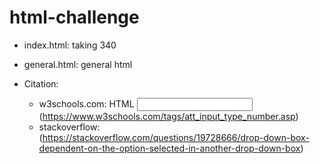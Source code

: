 # html-challenge

- index.html: taking 340
- general.html: general html

- Citation: 
  - w3schools.com: HTML <input type="number"> (https://www.w3schools.com/tags/att_input_type_number.asp)
  - stackoverflow: (https://stackoverflow.com/questions/19728666/drop-down-box-dependent-on-the-option-selected-in-another-drop-down-box)
